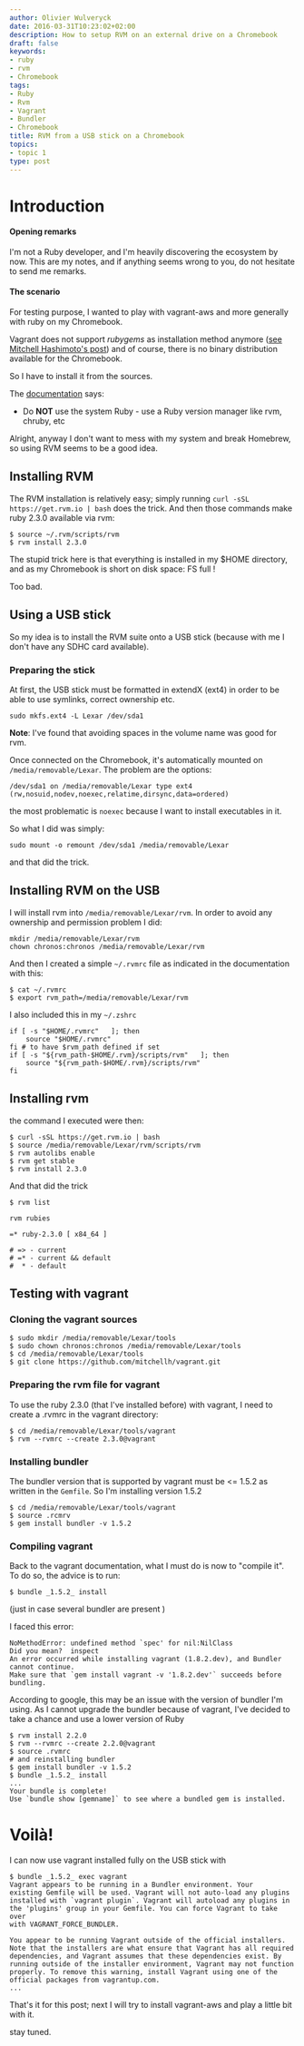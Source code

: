 ```yaml
---
author: Olivier Wulveryck
date: 2016-03-31T10:23:02+02:00
description: How to setup RVM on an external drive on a Chromebook
draft: false
keywords:
- ruby
- rvm
- Chromebook
tags:
- Ruby
- Rvm
- Vagrant
- Bundler
- Chromebook
title: RVM from a USB stick on a Chromebook
topics:
- topic 1
type: post
---
```


# Introduction

#### Opening remarks

I'm not a Ruby developer, and I'm heavily discovering the ecosystem by now.
This are my notes, and if anything seems wrong to you, do not hesitate to send me remarks.

#### The scenario

For testing purpose, I wanted to play with vagrant-aws and more generally with ruby on my Chromebook.

Vagrant does not support _rubygems_ as installation method anymore ([see Mitchell Hashimoto's post](http://mitchellh.com/abandoning-rubygems))
and of course, there is no binary distribution available for the Chromebook.

So I have to install it from the sources.

The [documentation](https://github.com/mitchellh/vagrant/wiki/Installing-Vagrant-from-Source) says:

* Do __NOT__ use the system Ruby - use a Ruby version manager like rvm, chruby, etc

Alright, anyway I don't want to mess with my system and break Homebrew, so using RVM seems to be a good idea.

## Installing RVM

The RVM installation is relatively easy; simply running `curl -sSL https://get.rvm.io | bash` does the trick.
And then those commands make ruby 2.3.0 available via rvm:

```
$ source ~/.rvm/scripts/rvm  
$ rvm install 2.3.0
```

The stupid trick here is that everything is installed in my $HOME directory, and as my Chromebook is short on disk space: FS full !

Too bad.

## Using a USB stick

So my idea is to install the RVM suite onto a USB stick (because with me I don't have any SDHC card available).

### Preparing the stick

At first, the USB stick must be formatted in extendX (ext4) in order to be able to use symlinks, correct ownership etc.

```shell
sudo mkfs.ext4 -L Lexar /dev/sda1
```

__Note__: I've found that avoiding spaces in the volume name was good for rvm.


Once connected on the Chromebook, it's automatically mounted on `/media/removable/Lexar`.
The problem are the options: 

```shell
/dev/sda1 on /media/removable/Lexar type ext4 (rw,nosuid,nodev,noexec,relatime,dirsync,data=ordered)
```

the most problematic is `noexec` because I want to install executables in it.

So what I did was simply:

`sudo mount -o remount /dev/sda1 /media/removable/Lexar`

and that did the trick.

## Installing RVM on the USB

I will install rvm into `/media/removable/Lexar/rvm`. In order to avoid any ownership and permission problem I did:

```shell
mkdir /media/removable/Lexar/rvm
chown chronos:chronos /media/removable/Lexar/rvm
```

And then I created a simple `~/.rvmrc` file as indicated in the documentation with this:

```shell
$ cat ~/.rvmrc                                          
$ export rvm_path=/media/removable/Lexar/rvm
```

I also included this in my `~/.zshrc`

```shell
if [ -s "$HOME/.rvmrc"   ]; then
    source "$HOME/.rvmrc"
fi # to have $rvm_path defined if set
if [ -s "${rvm_path-$HOME/.rvm}/scripts/rvm"   ]; then
    source "${rvm_path-$HOME/.rvm}/scripts/rvm"
fi
```

## Installing rvm

the command I executed were then:

```
$ curl -sSL https://get.rvm.io | bash
$ source /media/removable/Lexar/rvm/scripts/rvm
$ rvm autolibs enable
$ rvm get stable
$ rvm install 2.3.0
```

And that did the trick

```
$ rvm list

rvm rubies

=* ruby-2.3.0 [ x84_64 ]

# => - current
# =* - current && default
#  * - default
```

## Testing with vagrant

### Cloning the vagrant sources

```shell
$ sudo mkdir /media/removable/Lexar/tools
$ sudo chown chronos:chronos /media/removable/Lexar/tools
$ cd /media/removable/Lexar/tools
$ git clone https://github.com/mitchellh/vagrant.git
```

### Preparing the rvm file for vagrant

To use the ruby 2.3.0 (that I've installed before) with vagrant, I need to create a .rvmrc in the vagrant directory:

```
$ cd /media/removable/Lexar/tools/vagrant
$ rvm --rvmrc --create 2.3.0@vagrant
```

### Installing bundler

The bundler version that is supported by vagrant must be <= 1.5.2 as written in the `Gemfile`. So I'm installing version 
1.5.2

```shell
$ cd /media/removable/Lexar/tools/vagrant
$ source .rcmrv
$ gem install bundler -v 1.5.2
```

### Compiling vagrant

Back to the vagrant documentation, what I must do is now to "compile it". To do so, the advice is to run:

```
$ bundle _1.5.2_ install  
```

(just in case several bundler are present )

I faced this error:

```shell
NoMethodError: undefined method `spec' for nil:NilClass
Did you mean?  inspect
An error occurred while installing vagrant (1.8.2.dev), and Bundler cannot continue.
Make sure that `gem install vagrant -v '1.8.2.dev'` succeeds before bundling.
```

According to google, this may be an issue with the version of bundler I'm using.
As I cannot upgrade the bundler because of vagrant, I've decided to take a chance and use
a lower version of Ruby

```shell
$ rvm install 2.2.0
$ rvm --rvmrc --create 2.2.0@vagrant
$ source .rvmrc
# and reinstalling bundler
$ gem install bundler -v 1.5.2            
$ bundle _1.5.2_ install
...
Your bundle is complete!
Use `bundle show [gemname]` to see where a bundled gem is installed.
```

# Voilà!

I can now use vagrant installed fully on the USB stick with

```shell
$ bundle _1.5.2_ exec vagrant
Vagrant appears to be running in a Bundler environment. Your 
existing Gemfile will be used. Vagrant will not auto-load any plugins
installed with `vagrant plugin`. Vagrant will autoload any plugins in
the 'plugins' group in your Gemfile. You can force Vagrant to take over
with VAGRANT_FORCE_BUNDLER.

You appear to be running Vagrant outside of the official installers.
Note that the installers are what ensure that Vagrant has all required
dependencies, and Vagrant assumes that these dependencies exist. By
running outside of the installer environment, Vagrant may not function
properly. To remove this warning, install Vagrant using one of the
official packages from vagrantup.com.
...
```

That's it for this post; next I will try to install vagrant-aws and play a little bit with it.

stay tuned.

